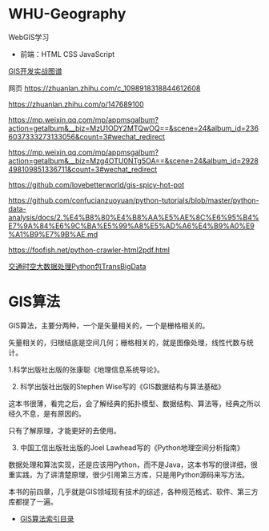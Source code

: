 # WHU-Geography
WebGIS学习
- 前端：HTML CSS JavaScript

[GIS开发实战图谱](https://zhuanlan.zhihu.com/p/151445930)

网页
https://zhuanlan.zhihu.com/c_1098918318844612608

https://zhuanlan.zhihu.com/p/147689100

https://mp.weixin.qq.com/mp/appmsgalbum?action=getalbum&__biz=MzU1ODY2MTQwOQ==&scene=24&album_id=2366037333273133056&count=3#wechat_redirect

https://mp.weixin.qq.com/mp/appmsgalbum?action=getalbum&__biz=Mzg4OTU0NTg5OA==&scene=24&album_id=2928498109851336711&count=3#wechat_redirect

https://github.com/lovebetterworld/gis-spicy-hot-pot

https://github.com/confucianzuoyuan/python-tutorials/blob/master/python-data-analysis/docs/2.%E4%B8%80%E4%B8%AA%E5%AE%8C%E6%95%B4%E7%9A%84%E6%9C%BA%E5%99%A8%E5%AD%A6%E4%B9%A0%E9%A1%B9%E7%9B%AE.md

https://foofish.net/python-crawler-html2pdf.html

[交通时空大数据处理Python包TransBigData](https://transbigdata.readthedocs.io/en/latest/)

# GIS算法
GIS算法，主要分两种，一个是矢量相关的，一个是栅格相关的。

矢量相关的，归根结底是空间几何；栅格相关的，就是图像处理，线性代数与统计。


1.科学出版社出版的张康聪《地理信息系统导论》。

2. 科学出版社出版的Stephen Wise写的《GIS数据结构与算法基础》

这本书很薄，看完之后，会了解经典的拓扑模型、数据结构、算法等，经典之所以经久不息，是有原因的。

只有了解原理，才能更好的去使用。

3. 中国工信出版社出版的Joel Lawhead写的《Python地理空间分析指南》

数据处理和算法实现，还是应该用Python，而不是Java，这本书写的很详细，很重实践，为了讲清楚原理，很少引用第三方库，只是用Python源码来写方法。

本书的前四章，几乎就是GIS领域现有技术的综述，各种规范格式、软件、第三方库都提了一遍。

- [GIS算法索引目录](https://zhuanlan.zhihu.com/p/147689100)
